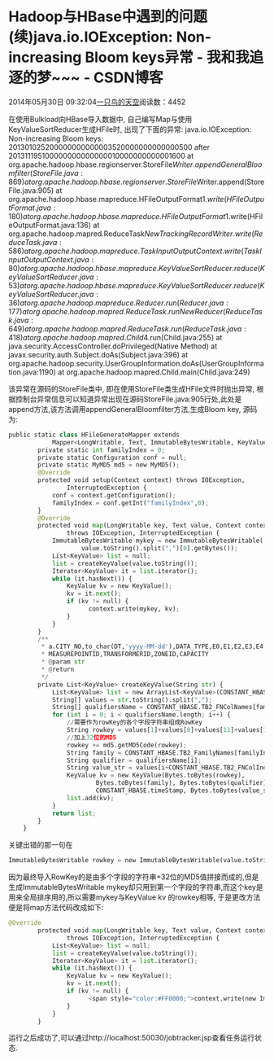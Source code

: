 
# Hadoop与HBase中遇到的问题(续)java.io.IOException: Non-increasing Bloom keys异常 - 我和我追逐的梦~~~ - CSDN博客


2014年05月30日 09:32:04[一只鸟的天空](https://me.csdn.net/heyongluoyao8)阅读数：4452


在使用Bulkload向HBase导入数据中, 自己编写Map与使用KeyValueSortReducer生成HFile时, 出现了下面的异常:
java.io.IOException: Non-increasing Bloom keys: 201301025200000000000003520000000000000500 after 201311195100000000000000010000000000001600
at org.apache.hadoop.hbase.regionserver.StoreFile$Writer.appendGeneralBloomfilter(StoreFile.java:869)
at org.apache.hadoop.hbase.regionserver.StoreFile$Writer.append(StoreFile.java:905)
at org.apache.hadoop.hbase.mapreduce.HFileOutputFormat$1.write(HFileOutputFormat.java:180)
at org.apache.hadoop.hbase.mapreduce.HFileOutputFormat$1.write(HFileOutputFormat.java:136)
at org.apache.hadoop.mapred.ReduceTask$NewTrackingRecordWriter.write(ReduceTask.java:586)
at org.apache.hadoop.mapreduce.TaskInputOutputContext.write(TaskInputOutputContext.java:80)
at org.apache.hadoop.hbase.mapreduce.KeyValueSortReducer.reduce(KeyValueSortReducer.java:53)
at org.apache.hadoop.hbase.mapreduce.KeyValueSortReducer.reduce(KeyValueSortReducer.java:36)
at org.apache.hadoop.mapreduce.Reducer.run(Reducer.java:177)
at org.apache.hadoop.mapred.ReduceTask.runNewReducer(ReduceTask.java:649)
at org.apache.hadoop.mapred.ReduceTask.run(ReduceTask.java:418)
at org.apache.hadoop.mapred.Child$4.run(Child.java:255)
at java.security.AccessController.doPrivileged(Native Method)
at javax.security.auth.Subject.doAs(Subject.java:396)
at org.apache.hadoop.security.UserGroupInformation.doAs(UserGroupInformation.java:1190)
at org.apache.hadoop.mapred.Child.main(Child.java:249)

该异常在源码的StoreFile类中, 即在使用StoreFile类生成HFile文件时抛出异常, 根据控制台异常信息可以知道异常出现在源码StoreFile.java:905行处,此处是append方法,该方法调用appendGeneralBloomfilter方法,生成Bloom key, 源码为:

```python
public static class HFileGenerateMapper extends
			Mapper<LongWritable, Text, ImmutableBytesWritable, KeyValue> {
		private static int familyIndex = 0;
		private static Configuration conf = null;
		private static MyMD5 md5 = new MyMD5();
		@Override
		protected void setup(Context context) throws IOException,
				InterruptedException {
			conf = context.getConfiguration();
			familyIndex = conf.getInt("familyIndex",0);
		}
		@Override
		protected void map(LongWritable key, Text value, Context context)
				throws IOException, InterruptedException {
			ImmutableBytesWritable mykey = new ImmutableBytesWritable(
					value.toString().split(",")[0].getBytes());
			List<KeyValue> list = null;
			list = createKeyValue(value.toString());
			Iterator<KeyValue> it = list.iterator();
			while (it.hasNext()) {
				KeyValue kv = new KeyValue();
				kv = it.next();
				if (kv != null) {
					  context.write(mykey, kv);
				}
			}
		}
		/**
		 * a.CITY_NO,to_char(DT,'yyyy-MM-dd'),DATA_TYPE,E0,E1,E2,E3,E4,E5,
		 * MEASUREPOINTID,TRANSFORMERID,ZONEID,CAPACITY
		 * @param str
		 * @return
		 */
		private List<KeyValue> createKeyValue(String str) {
			List<KeyValue> list = new ArrayList<KeyValue>(CONSTANT_HBASE.TB2_FNColNames[familyIndex].length);
			String[] values = str.toString().split(",");
			String[] qualifiersName = CONSTANT_HBASE.TB2_FNColNames[familyIndex];
			for (int i = 0; i < qualifiersName.length; i++) {
				//需要作为rowKey的各个字段字符串组成RowKey
				String rowkey = values[1]+values[0]+values[11]+values[12];
				//加上32位的MD5
				rowkey += md5.getMD5Code(rowkey);
				String family = CONSTANT_HBASE.TB2_FamilyNames[familyIndex];
				String qualifier = qualifiersName[i];
			    String value_str = values[i+CONSTANT_HBASE.TB2_FNColIndex[familyIndex]-1];
				KeyValue kv = new KeyValue(Bytes.toBytes(rowkey),
						Bytes.toBytes(family), Bytes.toBytes(qualifier),
						CONSTANT_HBASE.timeStamp, Bytes.toBytes(value_str));
				list.add(kv);
			}
			return list;
		}
	}
```
关键出错的那一句在
```python
ImmutableBytesWritable rowkey = new ImmutableBytesWritable(value.toString().split(",")[0].getBytes());
```
因为最终导入RowKey的是由多个字段的字符串+32位的MD5值拼接而成的,但是生成ImmutableBytesWritable mykey却只用到第一个字段的字符串,而这个key是用来全局排序用的,所以需要mykey与KeyValue kv 的rowkey相等, 于是更改方法便是将map方法代码改成如下:

```python
@Override
		protected void map(LongWritable key, Text value, Context context)
				throws IOException, InterruptedException {
			List<KeyValue> list = null;
			list = createKeyValue(value.toString());
			Iterator<KeyValue> it = list.iterator();
			while (it.hasNext()) {
				KeyValue kv = new KeyValue();
				kv = it.next();
				if (kv != null) {
					  <span style="color:#FF0000;">context.write(new ImmutableBytesWritable(kv.getKey()), kv);</span>
				}
			}
		}
```
运行之后成功了,可以通过http://localhost:50030/jobtracker.jsp查看任务运行状态.



